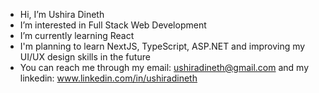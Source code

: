 - Hi, I’m Ushira Dineth
- I’m interested in Full Stack Web Development
- I’m currently learning React
- I'm planning to learn NextJS, TypeScript, ASP.NET and improving my UI/UX design skills in the future
- You can reach me through my email: ushiradineth@gmail.com and my linkedin: www.linkedin.com/in/ushiradineth

<!---
ushiradineth/ushiradineth is a ✨ special ✨ repository because its `README.md` (this file) appears on your GitHub profile.
You can click the Preview link to take a look at your changes.
--->
